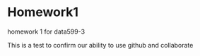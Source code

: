 # Homework1
homework 1 for data599-3

This is a test to confirm our ability to use github and collaborate
